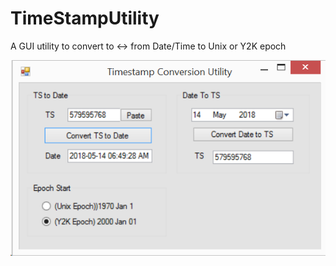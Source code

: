 # TimeStampUtility

A GUI utility to convert to <-> from Date/Time to Unix or Y2K epoch

![Screenshot](https://github.com/TrevorHeyl/TimeStampUtility/blob/master/TSutility/TSutility/Form.png)



